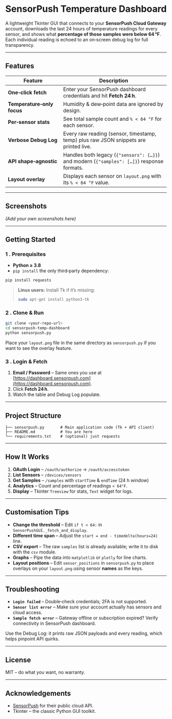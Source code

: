 # SensorPush Temperature Dashboard

A lightweight Tkinter GUI that connects to your **SensorPush Cloud Gateway** account, downloads the last 24 hours of temperature readings for every sensor, and shows what **percentage of those samples were below 64 °F**. Each individual reading is echoed to an on‑screen debug log for full transparency.

---

## Features

| Feature                    | Description                                                                                |
| -------------------------- | ------------------------------------------------------------------------------------------ |
| **One‑click fetch**        | Enter your SensorPush dashboard credentials and hit **Fetch 24 h**.                        |
| **Temperature‑only focus** | Humidity & dew‑point data are ignored by design.                                           |
| **Per‑sensor stats**       | See total sample count and `% < 64 °F` for each sensor.                                    |
| **Verbose Debug Log**      | Every raw reading (sensor, timestamp, temp) plus raw JSON snippets are printed live.       |
| **API shape‑agnostic**     | Handles both legacy (`{"sensors": {…}}`) and modern (`{"samples": […]}`) response formats. |
| **Layout overlay**         | Displays each sensor on `layout.png` with its `% < 64 °F` value. |

---

## Screenshots

*(Add your own screenshots here)*

---

## Getting Started

### 1 . Prerequisites

* **Python ≥ 3.8**
* `pip install` the only third‑party dependency:

```bash
pip install requests
```

> **Linux users:** Install Tk if it’s missing:
>
> ```bash
> sudo apt-get install python3-tk
> ```

### 2 . Clone & Run

```bash
git clone <your‑repo‑url>
cd sensorpush‑temp‑dashboard
python sensorpush.py
```

Place your `layout.png` file in the same directory as `sensorpush.py` if you want to see the overlay feature.

### 3 . Login & Fetch

1. **Email / Password** – Same ones you use at [https://dashboard.sensorpush.com](https://dashboard.sensorpush.com).
2. Click **Fetch 24 h**.
3. Watch the table and Debug Log populate.

---

## Project Structure

```
├── sensorpush.py       # Main application code (Tk + API client)
├── README.md           # You are here
└── requirements.txt    # (optional) just requests
```

---

## How It Works

1. **OAuth Login** – `/oauth/authorize` → `/oauth/accesstoken`
2. **List Sensors** – `/devices/sensors`
3. **Get Samples** – `/samples` with `startTime` & `endTime` (24 h window)
4. **Analytics** – Count and percentage of readings `< 64°F`.
5. **Display** – Tkinter `Treeview` for stats, `Text` widget for logs.

---

## Customisation Tips

* **Change the threshold** – Edit `if t < 64:` in `SensorPushGUI._fetch_and_display`.
* **Different time span** – Adjust the `start = end - timedelta(hours=24)` line.
* **CSV export** – The raw `samples` list is already available; write it to disk with the `csv` module.
* **Graphs** – Pipe the data into `matplotlib` or `plotly` for line charts.
* **Layout positions** – Edit `sensor_positions` in `sensorpush.py` to place overlays on your `layout.png` using sensor **names** as the keys.

---

## Troubleshooting

* **`Login failed`** – Double‑check credentials; 2FA is not supported.
* **`Sensor list error`** – Make sure your account actually has sensors and cloud access.
* **`Sample fetch error`** – Gateway offline or subscription expired? Verify connectivity in SensorPush dashboard.

Use the Debug Log: it prints raw JSON payloads and every reading, which helps pinpoint API quirks.

---

## License

MIT – do what you want, no warranty.

---

## Acknowledgements

* [SensorPush](https://www.sensorpush.com/) for their public cloud API.
* Tkinter – the classic Python GUI toolkit.
